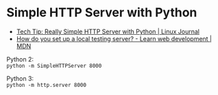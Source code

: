 # Simple HTTP Server with Python

- [Tech Tip: Really Simple HTTP Server with Python | Linux Journal](http://www.linuxjournal.com/content/tech-tip-really-simple-http-server-python)
- [How do you set up a local testing server? - Learn web development | MDN](https://developer.mozilla.org/en-US/docs/Learn/Common_questions/set_up_a_local_testing_server)

Python 2:  
`python -m SimpleHTTPServer 8000`

Python 3:  
`python -m http.server 8000`
